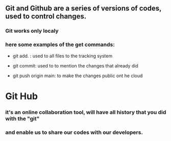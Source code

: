 ## Git and Github are a series of versions of codes, used to control changes.

### Git works only localy
### here some examples of the get commands: 
* git add. : used to all files to the tracking system

* git commit: used to to mention the changes that already did
* git push origin main: to make the changes public ont he cloud

# Git Hub 
### it's an online collaboration tool, will have all history that you did with the "git"
### and enable us to share our codes with our developers.